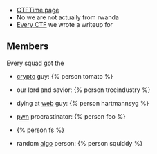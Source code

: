 - [CTFTime page](https://ctftime.org/team/224317)
- No we are not actually from rwanda
- [Every CTF](/categories) we wrote a writeup for

## Members

Every squad got the
- [crypto](/tags/crypto/) guy: {% person tomato %}

- our lord and savior: {% person treeindustry %}
 
- dying at [web](/tags/web/) guy: {% person hartmannsyg %}
 
- [pwn](/tags/pwn/) procrastinator: {% person foo %}
 
- {% person fs %}

- random [algo](/tags/algo) person: {% person squiddy %}